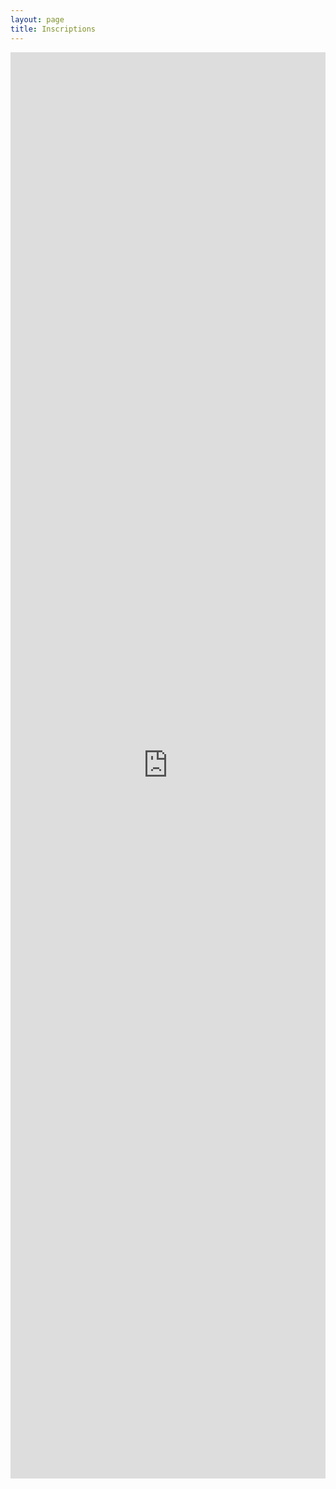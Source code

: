 ```yaml
---
layout: page
title: Inscriptions
---
```


<iframe src="https://docs.google.com/forms/d/e/1FAIpQLSfZeaKW3UWT11DGZwtziS-Pn_vDGvXXZ5dmk3tLKGEag81ESg/viewform?embedded=true" width="100%" height="2282" frameborder="0" marginheight="0" marginwidth="0">Chargement en cours...</iframe>
